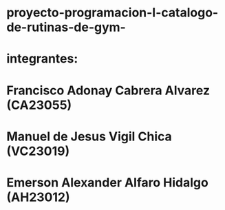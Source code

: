 # proyecto-programacion-I-catalogo-de-rutinas-de-gym-
# integrantes:
# Francisco Adonay Cabrera Alvarez (CA23055)
# Manuel de Jesus Vigil Chica (VC23019)
# Emerson Alexander Alfaro Hidalgo (AH23012)

